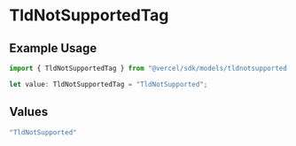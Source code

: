 # TldNotSupportedTag

## Example Usage

```typescript
import { TldNotSupportedTag } from "@vercel/sdk/models/tldnotsupported.js";

let value: TldNotSupportedTag = "TldNotSupported";
```

## Values

```typescript
"TldNotSupported"
```